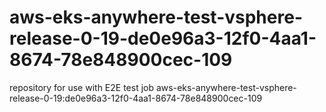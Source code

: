 # aws-eks-anywhere-test-vsphere-release-0-19-de0e96a3-12f0-4aa1-8674-78e848900cec-109
repository for use with E2E test job aws-eks-anywhere-test-vsphere-release-0-19:de0e96a3-12f0-4aa1-8674-78e848900cec-109
